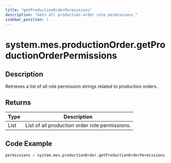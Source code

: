 ```yaml
---
title: "getProductionOrderPermissions"
description: "Gets all production order role permissions."
sidebar_position: 1
---
```


# system.mes.productionOrder.getProductionOrderPermissions

## Description
Retrieves a list of all role permission strings related to production orders.

## Returns
| Type         | Description                          |
|--------------|--------------------------------------|
| List<String> | List of all production order role permissions.    |

## Code Example
```python
permissions = system.mes.productionOrder.getProductionOrderPermissions()
```

